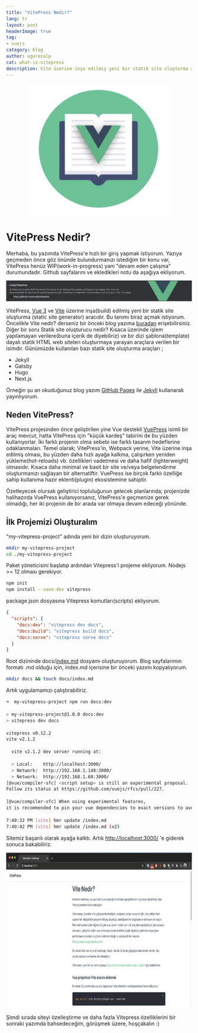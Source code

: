 ```yaml
---
title: "VitePress Nedir?"
lang: tr
layout: post
headerImage: true
tag:
- vuejs
category: blog
author: ugurozalp
cat: what-is-vitepress
description: Vite üzerine inşa edilmiş yeni bir statik site oluşturma aracından bahsedeceğim.
---
```


<p align="center">
  <img width="386" height="358" src="/assets/images/screenShot/vitepress_sc3.png">
</p>

# VitePress Nedir?

Merhaba, bu yazımda VitePress'e hızlı bir giriş yapmak istiyorum. Yazıya geçmeden önce göz önünde bulundurmanızı istediğim bir  konu var, VitePress henüz WIP(work-in-progress) yani "devam eden çalışma" durumundadır. Github sayfalarını ve ekledikleri notu da aşağıya ekliyorum.

  <p align="center">
    <a href="https://github.com/vuejs/vitepress">
      <img src="/assets/images/screenShot/virepress_sc2.png">
    </a>
  </p>

VitePress, [Vue 3](https://v3.vuejs.org/guide/introduction.html) ve [Vite](https://vitejs.dev/guide/) üzerine inşa(build) edilmiş yeni bir statik site oluşturma (static site generator) aracıdır. Bu tanımı biraz açmak istiyorum. Öncelikle Vite nedir? derseniz bir önceki blog yazıma [buradan](http://ugurozalp.com/what-is-vite/) erişebilirsiniz. Diğer bir soru Statik site oluşturucu nedir? Kısaca üzerinde işlem yapılamayan verilere(buna içerik de diyebiliriz) ve bir dizi şablona(template) dayalı statik HTML web siteleri oluşturmaya yarayan araçlara verilen bir isimdir. Günümüzde kullanılan bazı statik site oluşturma araçları ; 

- Jekyll
- Gatsby
- Hugo
- Next.js

Örneğin şu an okuduğunuz blog yazım [GitHub Pages](https://pages.github.com/) ile [Jekyll](https://jekyllrb.com/) kullanarak yayınlıyorum.

## Neden VitePress?

VitePress projesinden önce geliştirilen yine Vue destekli [VuePress](https://vuepress.vuejs.org/) isimli bir araç mevcut, hatta VitePress için "küçük kardeş" tabirini de bu yüzden kullanıyorlar. İki farklı projenin olma sebebi ise farklı tasarım hedeflerine odaklanmaları. Temel olarak; VitePress'in, Webpack yerine, Vite üzerine inşa edilmiş olması, bu yüzden daha hızlı ayağa kalkma, çalışırken yeniden yükleme(hot-reloads) vb. özellikleri vadetmesi ve daha hafif (lighterweight) olmasıdır. Kısaca daha minimal ve basit bir site ve/veya belgelendirme oluşturmanızı sağlayan bir alternatiftir. VuePress ise birçok farklı özelliğe sahip kullanıma hazır eklenti(plugin) ekosistemine sahiptir. 

Özetleyecek olursak geliştirici topluluğunun gelecek planlarında; projenizde halihazırda VuePress kullanıyorsanız, VitePress'e geçmenize gerek olmadığı, her iki projenin de bir arada var olmaya devam edeceği yönünde.

## İlk Projemizi Oluşturalım

"my-vitepress-project" adında yeni bir dizin oluşturuyorum.

```bash
mkdir my-vitepress-project
cd ./my-vitepress-project
```

Paket yöneticisini başlatıp ardından Vitepress'i projeme ekliyorum. Nodejs >= 12 olması gerekiyor.

```bash
npm init
npm install --save-dev vitepress
```

package.json dosyasına Vitepress komutları(scripts) ekliyorum.

```json
{
  "scripts": {
    "docs:dev": "vitepress dev docs",
    "docs:build": "vitepress build docs",
    "docs:serve": "vitepress serve docs"
  }
}
```

Root dizininde docs/[index.md](http://index.md) dosyamı oluşturuyorum. Blog sayfalarımın formatı .md olduğu için, index.md içerisine bir önceki yazımı kopyalıyorum. 

```bash
mkdir docs && touch docs/index.md
```

Artık uygulamamızı çalıştırabiliriz.

```bash
➜  my-vitepress-project npm run docs:dev

> my-vitepress-project@1.0.0 docs:dev
> vitepress dev docs

vitepress v0.12.2
vite v2.1.2

  vite v2.1.2 dev server running at:

  > Local:    http://localhost:3000/
  > Network:  http://192.168.1.148:3000/
  > Network:  http://192.168.1.60:3000/
[@vue/compiler-sfc] <script setup> is still an experimental proposal.
Follow its status at https://github.com/vuejs/rfcs/pull/227.

[@vue/compiler-sfc] When using experimental features,
it is recommended to pin your vue dependencies to exact versions to avoid breakage.

7:40:32 PM [vite] hmr update /index.md
7:40:42 PM [vite] hmr update /index.md (x2)
```

Sitemiz başarılı olarak ayağa kalktı. Artık [http://localhost:3000/](http://localhost:3000/) 'e giderek sonuca bakabiliriz.

<p align="center">
  <img width="750" height="420" src="/assets/images/screenShot/vitepress_sc1.png">
</p>

Şimdi sırada siteyi özelleştirme ve daha fazla Vitepress özelliklerini bir sonraki yazımda bahsedeceğim, görüşmek üzere, hoşçakalın :)